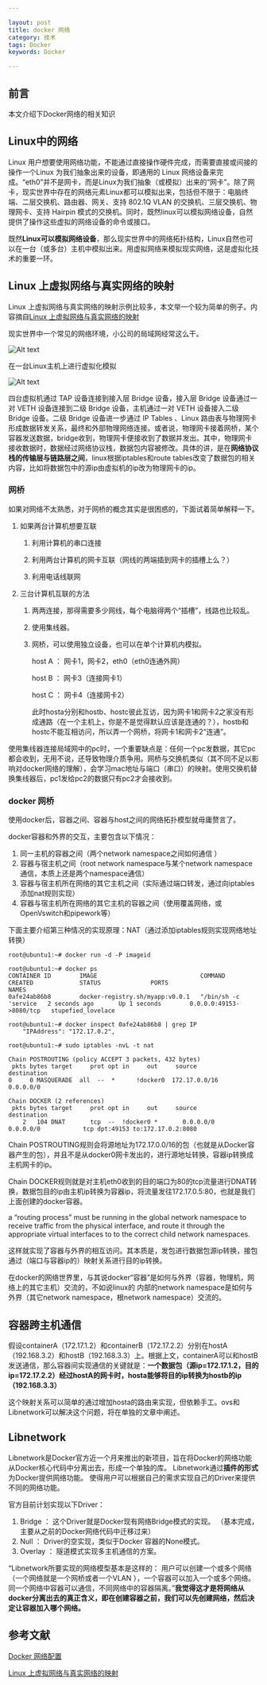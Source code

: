 ```yaml
---

layout: post
title: docker 网络
category: 技术
tags: Docker
keywords: Docker

---
```


## 前言

本文介绍下Docker网络的相关知识

## Linux中的网络

Linux 用户想要使用网络功能，不能通过直接操作硬件完成，而需要直接或间接的操作一个Linux 为我们抽象出来的设备，即通用的 Linux 网络设备来完成。“eth0”并不是网卡，而是Linux为我们抽象（或模拟）出来的“网卡”。除了网卡，现实世界中存在的网络元素Linux都可以模拟出来，包括但不限于：电脑终端、二层交换机、路由器、网关、支持 802.1Q VLAN 的交换机、三层交换机、物理网卡、支持 Hairpin 模式的交换机。同时，既然linux可以模拟网络设备，自然提供了操作这些虚拟的网络设备的命令或接口。

既然**Linux可以模拟网络设备**，那么现实世界中的网络拓扑结构，Linux自然也可以在一台（或多台）主机中模拟出来。用虚拟网络来模拟现实网络，这是虚拟化技术的重要一环。
    
## Linux 上虚拟网络与真实网络的映射

Linux 上虚拟网络与真实网络的映射示例比较多，本文举一个较为简单的例子。内容摘自[Linux 上虚拟网络与真实网络的映射][]

现实世界中一个常见的网络环境，小公司的局域网经常这么干。

![Alt text](/public/upload/docker/traditional_lan_architecture.jpg)

在一台Linux主机上进行虚拟化模拟

![Alt text](/public/upload/docker/virtual_lan_architecture.jpg)

四台虚拟机通过 TAP 设备连接到接入层 Bridge 设备，接入层 Bridge 设备通过一对 VETH 设备连接到二级 Bridge 设备，主机通过一对 VETH 设备接入二级 Bridge 设备。二级 Bridge 设备进一步通过 IP Tables 、Linux 路由表与物理网卡形成数据转发关系，最终和外部物理网络连接。或者说，物理网卡接着网桥，某个容器发送数据，bridge收到，物理网卡便接收到了数据并发出。其中，物理网卡接收数据时，数据经过网络协议栈，数据包内容被修改。具体的讲，是在**网络协议栈的传输层与链路层之间**，linux根据iptables和route tables改变了数据包的相关内容，比如将数据包中的源ip由虚拟机的ip改为物理网卡的ip。

### 网桥

如果对网络不太熟悉，对于网桥的概念其实是很困惑的，下面试着简单解释一下。

1. 如果两台计算机想要互联

    1. 利用计算机的串口连接

    2. 利用两台计算机的网卡互联（网线的两端插到网卡的插槽上么？）

    3. 利用电话线联网

2. 三台计算机互联的方法

    1. 两两连接，那得需要多少网线，每个电脑得两个“插槽”，线路也比较乱。
    
    2. 使用集线器。

    3. 网桥，可以使用独立设备，也可以在单个计算机内模拟。

        host A ： 网卡1，网卡2，eth0（eth0连通外网）
    
        host B ： 网卡3（连接网卡1）
    
        host C ： 网卡4（连接网卡2）

        此时hosta分别和hostb、hostc彼此互访，因为网卡1和网卡2之家没有形成通路（在一个主机上，你是不是觉得默认应该是连通的？），hostb和hostc不能互相访问，所以弄一个网桥，将网卡1和网卡2“连通”。
        
使用集线器连接局域网中的pc时，一个重要缺点是：任何一个pc发数据，其它pc都会收到，无用不说，还导致物理介质争用。网桥与交换机类似（其不同不足以影响对docker网络的理解），会学习mac地址与端口（串口）的映射。使用交换机替换集线器后，pc1发给pc2的数据只有pc2才会接收到。

### docker 网桥

使用docker后，容器之间、容器与host之间的网络拓扑模型就毋庸赘言了。

docker容器和外界的交互，主要包含以下情况：

1. 同一主机的容器之间（两个network namespace之间如何通信 ）
2. 容器与宿主机之间（root network namespace与某个network namespace通信，本质上还是两个namespace通信）
3. 容器与宿主机所在网络的其它主机之间（实际通过端口转发，通过向iptables添加nat规则实现）
4. 容器与宿主机所在网络的其它主机的容器之间（使用覆盖网络，或OpenVswitch和pipework等）

下面主要介绍第三种情况的实现原理：NAT（通过添加iptables规则实现网络地址转换）


    root@ubuntu1:~# docker run -d -P imageid
    
    root@ubuntu1:~# docker ps
    CONTAINER ID        IMAGE                             COMMAND                CREATED             STATUS              PORTS                     NAMES
    0afe24ab86b8        docker-registry.sh/myapp:v0.0.1   "/bin/sh -c 'service   2 seconds ago       Up 1 seconds        0.0.0.0:49153->8080/tcp   stupefied_lovelace
    
    root@ubuntu1:~# docker inspect 0afe24ab86b8 | grep IP
        "IPAddress": "172.17.0.2",

    root@ubuntu1:~# sudo iptables -nvL -t nat
    
    Chain POSTROUTING (policy ACCEPT 3 packets, 432 bytes)
     pkts bytes target     prot opt in     out     source               destination
    0     0 MASQUERADE  all  --  *      !docker0  172.17.0.0/16        0.0.0.0/0

    Chain DOCKER (2 references)
     pkts bytes target     prot opt in     out     source               destination
        2   104 DNAT       tcp  --  !docker0 *       0.0.0.0/0            0.0.0.0/0            tcp dpt:49153 to:172.17.0.2:8080

Chain POSTROUTING规则会将源地址为172.17.0.0/16的包（也就是从Docker容器产生的包），并且不是从docker0网卡发出的，进行源地址转换，容器ip转换成主机网卡的ip。

Chain DOCKER规则就是对主机eth0收到的目的端口为80的tcp流量进行DNAT转换，数据包目的ip由主机ip转换为容器ip，将流量发往172.17.0.5:80，也就是我们上面创建的docker容器。

a “routing process” must be running in the global network namespace to receive traffic from the physical interface, and route it through the appropriate virtual interfaces to to the correct child network namespaces. 

这样就实现了容器与外界的相互访问。其本质是，发包进行数据包源ip转换，接包通过（端口与容器ip的）映射关系进行目的ip转换。

在docker的网络世界里，与其说docker“容器”是如何与外界（容器，物理机，网络上的其它主机）交流的，不如说linux的 内部的network namespace是如何与外界（其它network namespace，根network namespace）交流的。

## 容器跨主机通信

假设containerA（172.17.1.2）和containerB（172.17.2.2）分别在hostA（192.168.3.2）和hostB（192.168.3.3）上。根据上文，containerA可以和hostB发送通信，那么容器间实现通信的关键就是：**一个数据包（源ip=172.17.1.2，目的ip=172.17.2.2）经过hostA的网卡时，hosta能够将目的ip转换为hostb的ip（192.168.3.3）**

这个映射关系可以简单的通过增加hosta的路由来实现，但依赖手工。ovs和Libnetwork可以解决这个问题，将在单独的文章中阐述。


## Libnetwork

Libnetwork是Docker官方近一个月来推出的新项目，旨在将Docker的网络功能从Docker核心代码中分离出去，形成一个单独的库。 Libnetwork通过**插件的形式**为Docker提供网络功能。 使得用户可以根据自己的需求实现自己的Driver来提供不同的网络功能。 

官方目前计划实现以下Driver：

1. Bridge ： 这个Driver就是Docker现有网络Bridge模式的实现。 （基本完成，主要从之前的Docker网络代码中迁移过来）
2. Null ： Driver的空实现，类似于Docker 容器的None模式。
3. Overlay ： 隧道模式实现多主机通信的方案。 

“Libnetwork所要实现的网络模型基本是这样的： 用户可以创建一个或多个网络（一个网络就是一个网桥或者一个VLAN ），一个容器可以加入一个或多个网络。 同一个网络中容器可以通信，不同网络中的容器隔离。”**我觉得这才是将网络从docker分离出去的真正含义，即在创建容器之前，我们可以先创建网络，然后决定让容器加入哪个网络。**
    
## 参考文献

[Docker 网络配置][]

[Linux 上虚拟网络与真实网络的映射][]

[Docker 网络配置]: http://www.oschina.net/translate/docker-network-configuration
[Linux 上的基础网络设备详解]: https://www.ibm.com/developerworks/cn/linux/1310_xiawc_networkdevice/
[Linux 上虚拟网络与真实网络的映射]: https://www.ibm.com/developerworks/cn/linux/1312_xiawc_linuxvirtnet/
